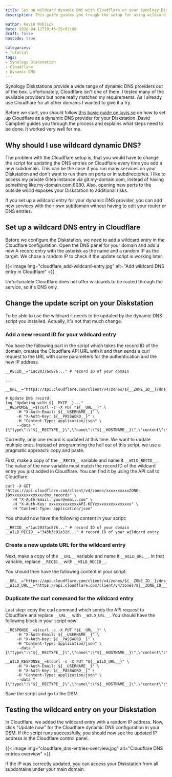 ```yaml
---
title: Set up wildcard dynamic DNS with Cloudflare on your Synology Diskstation
description: This guide guides you trough the setup for using wildcard dynamic DNS entries with Cloudflare on your Synology Diskstation

author: Kevin Woblick
date: 2020-04-11T10:46:25+02:00
draft: false
hascode: true

categories:
- Tutorial
tags:
- Synology Diskstation
- Cloudflare
- Dynamic DNS
---
```


Synology Diskstations provide a wide range of dynamic DNS providers out of the box. Unfortunately, Cloudflare isn't one of them. I tested many of the available providers but none really matched my requirements. As I already use Cloudflare for all other domains I wanted to give it a try.

Before we start, you should follow [this basic guide on luvis.se](https://luvis.se/tipstricks/set-up-dynamic-dns-with-cloudflare-on-synology-dsm-6/) on how to set up Cloudflare as a dynamic DNS provider for your Diskstation. David Campbell guides you through the process and explains what steps need to be done. It worked very well for me.


## Why should I use wildcard dynamic DNS?

The problem with the Cloudflare setup is, that you would have to change the script for updating the DNS entries on Cloudflare every time you add a new subdomain. This can be the case if you run many services on your Diskstation and don't want to run them on ports or in subdirectories. I like to access my private Gitea instance via git.my-domain.com, instead of having something like my-domain.com:8080. Also, opening new ports to the outside world exposes your Diskstation to additional risks.

If you set up a wildcard entry for your dynamic DNS provider, you can add new services with their own subdomain without having to edit your router or DNS entries.


##  Set up a wildcard DNS entry in Cloudflare

Before we configure the Diskstation, we need to add a wildcard entry in the Cloudflare configuration. Open the DNS panel for your domain and add a new A record entry with the asterisk as the name and a random IP as the target. We chose a random IP to check if the update script is working later.

{{< image img="cloudflare_add-wildcard-entry.jpg" alt="Add wildcard DNS entry in Cloudflare" >}}

Unfortunately Cloudflare does not offer wildcards to be routed through the service, so it's DNS only.


## Change the update script on your Diskstation

To be able to use the wildcard it needs to be updated by the dynamic DNS script you installed. Actually, it's not that much change.


### Add a new record ID for your wildcard entry

You have the following part in the script which takes the record ID of the domain, creates the Cloudflare API URL with it and then sends a curl request to the URL with some parameters for the authentication and the new IP address.

```shell script
__RECID__="1ac2037ac876..." # record ID of your domain

...

__URL__="https://api.cloudflare.com/client/v4/zones/${__ZONE_ID__}/dns_records/${__RECID__}"

# Update DNS record:
log "Updating with ${__MYIP__}..."
__RESPONSE__=$(curl -s -X PUT "${__URL__}" \
     -H "X-Auth-Email: ${__USERNAME__}" \
     -H "X-Auth-Key: ${__PASSWORD__}" \
     -H "Content-Type: application/json" \
     --data "{\"type\":\"${__RECTYPE__}\",\"name\":\"${__HOSTNAME__}\",\"content\":\"${__MYIP__}\",\"ttl\":${__TTL__},\"proxied\":${__PROXY__}}")
```

Currently, only one record is updated at this time. We want to update multiple ones. Instead of programming the hell out of this script, we use a pragmatic approach: copy and paste.

First, make a copy of the `__RECID__` variable and name it `__WILD_RECID__`. The value of the new variable must match the record ID of the wildcard entry you just added in Cloudflare. You can find it by using the API call to Cloudflare:

```shell script
curl -X GET "https://api.cloudflare.com/client/v4/zones/xxxxxxxxxxZONE-IDxxxxxxxxxxxxxx/dns_records" \
   -H "X-Auth-Email: your@email.com" \
   -H "X-Auth-Key: xxxxxxxxxxxxxAPI-KEYxxxxxxxxxxxxxxxx" \
   -H "Content-Type: application/json"
```

You should now have the following content in your script:

```shell script
__RECID__="1ac2037ac876..." # record ID of your domain
__WILD_RECID__="345b3c01a32d..." # record ID of your wildcard entry
```


### Create a new update URL for the wildcard entry

Next, make a copy of the `__URL__` variable and name it `__WILD_URL__`. In that variable, replace `__RECID__` with `__WILD_RECID__`.

You should then have the following content in your script:

```shell script
__URL__="https://api.cloudflare.com/client/v4/zones/${__ZONE_ID__}/dns_records/${__RECID__}"
__WILD_URL__="https://api.cloudflare.com/client/v4/zones/${__ZONE_ID__}/dns_records/${__WILD_RECID__}"
```


### Duplicate the curl command for the wildcard entry

Last step: copy the curl command which sends the API request to Cloudflare and replace `__URL__` with `__WILD_URL__`. You should have the following block in your script now:

```shell script
__RESPONSE__=$(curl -s -X PUT "${__URL__}" \
     -H "X-Auth-Email: ${__USERNAME__}" \
     -H "X-Auth-Key: ${__PASSWORD__}" \
     -H "Content-Type: application/json" \
     --data "{\"type\":\"${__RECTYPE__}\",\"name\":\"${__HOSTNAME__}\",\"content\":\"${__MYIP__}\",\"ttl\":${__TTL__},\"proxied\":${__PROXY__}}")

__WILD_RESPONSE__=$(curl -s -X PUT "${__WILD_URL__}" \
     -H "X-Auth-Email: ${__USERNAME__}" \
     -H "X-Auth-Key: ${__PASSWORD__}" \
     -H "Content-Type: application/json" \
     --data "{\"type\":\"${__RECTYPE__}\",\"name\":\"${__HOSTNAME__}\",\"content\":\"${__MYIP__}\",\"ttl\":${__TTL__},\"proxied\":${__PROXY__}}")
```

Save the script and go to the DSM.


## Testing the wildcard entry on your Diskstation

In Cloudflare, we added the wildcard entry with a random IP address. Now, click "Update now" for the Cloudflare dynamic DNS configuration in your DSM. If the script runs successfully, you should now see the updated IP address in the Cloudflare control panel.

{{< image img="cloudflare_dns-entries-overview.jpg" alt="Cloudflare DNS entries overview" >}}

If the IP was correctly updated, you can access your Diskstation from all subdomains under your main domain.
